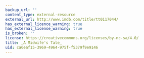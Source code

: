 ```yaml
---
backup_url: ''
content_type: external-resource
external_url: http://www.imdb.com/title/tt0117044/
has_external_licence_warning: true
has_external_license_warning: true
is_broken: ''
license: https://creativecommons.org/licenses/by-nc-sa/4.0/
title: _A Midwife's Tale_
uid: ca6eaf15-3969-4964-975f-f5379f9e9146
---
```

